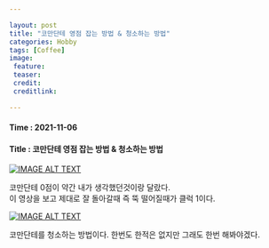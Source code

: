 ```yaml
---

layout: post
title: "코만단테 영점 잡는 방법 & 청소하는 방법"
categories: Hobby
tags: [Coffee]
image:
 feature: 
 teaser: 
 credit:
 creditlink:

---
```


#### Time : 2021-11-06
#### Title : 코만단테 영점 잡는 방법 & 청소하는 방법

[![IMAGE ALT TEXT](https://img.youtube.com/vi/7VJwolZvAIc/0.jpg)](https://www.youtube.com/watch?v=7VJwolZvAIc?t=38 "Video Title")

코만단테 0점이 약간 내가 생각했던것이랑 달랐다. <br>
이 영상을 보고 제대로 잘 돌아갈때 즉 뚝 떨어질때가 클럭 1이다.<br>

[![IMAGE ALT TEXT](https://img.youtube.com/vi/ENk3WibThno/0.jpg)](https://www.youtube.com/watch?v=ENk3WibThno "Video Title")

코만단테를 청소하는 방법이다. 한번도 한적은 없지만 그래도 한번 해봐야겠다.<br>